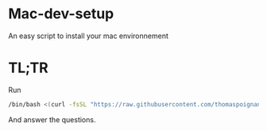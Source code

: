 # Mac-dev-setup
An easy script to install your mac environnement 

# TL;TR

Run
```sh
/bin/bash <(curl -fsSL "https://raw.githubusercontent.com/thomaspoignant/mac-dev-setup/master/install.sh")
```
And answer the questions.
